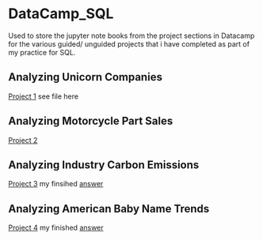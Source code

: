 # DataCamp_SQL

Used to store the jupyter note books from the project sections in Datacamp for the various guided/ unguided projects that i have completed as part of my practice for SQL.  

## Analyzing Unicorn Companies 
[Project 1](https://app.datacamp.com/learn/projects/1531)  see file here 

## Analyzing Motorcycle Part Sales 
[Project 2](https://app.datacamp.com/learn/projects/1574)  

## Analyzing Industry Carbon Emissions
[Project 3](https://app.datacamp.com/learn/projects/analyzing_industry_carbon_emissions)  my finsihed [answer](https://github.com/Asomand/DataCamp_SQL/blob/d43f73d43fc77eec4b43ddd318cabdfc45e97547/Carbon%20Emissions/notebook%20(1).ipynb)

## Analyzing American Baby Name Trends
[Project 4](https://projects.datacamp.com/projects/1441) my finished [answer](https://github.com/Asomand/DataCamp_SQL/blob/d43f73d43fc77eec4b43ddd318cabdfc45e97547/Baby%20Names/notebook.ipynb)
